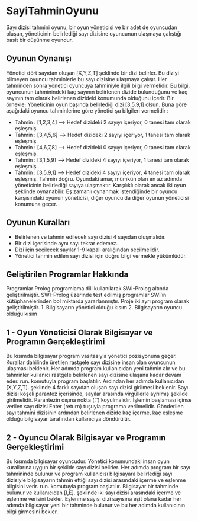 SayiTahminOyunu
===============

Sayı dizisi tahmini oyunu, bir oyun yöneticisi ve bir adet de oyuncudan oluşan, yöneticinin belirlediği sayı dizisine oyuncunun ulaşmaya çalıştığı basit bir düşünme oyundur.

Oyunun Oynanışı
----------------
Yönetici dört sayıdan oluşan [X,Y,Z,T] şeklinde bir dizi belirler. Bu diziyi bilmeyen oyuncu tahminlerle bu sayı dizisine ulaşmaya çalışır.
Her tahminden sonra yönetici oyuncuya tahminiyle ilgili bilgi vermelidir. Bu bilgi, oyuncunun tahminindeki kaç sayının belirlenen dizide bulunduğunu ve kaç sayının tam olarak belirlenen dizideki konumunda olduğunu içerir.
Bir örnekle;
Yöneticinin oyun başında belirlediği dizi [3,5,9,1] olsun. Buna göre aşağıdaki oyuncu tahminlerine göre yönetici şu bilgileri vermelidir :
* Tahmin : [1,2,3,4] --> Hedef dizideki 2 sayıyı içeriyor, 0 tanesi tam olarak eşleşmiş.
* Tahmin : [3,4,5,6] --> Hedef dizideki 2 sayıyı içeriyor, 1 tanesi tam olarak eşleşmiş
* Tahmin : [4,6,7,8] --> Hedef dizideki 0 sayıyı içeriyor, 0 tanesi tam olarak eşleşmiş.
* Tahmin : [3,1,5,9] --> Hedef dizideki 4 sayıyı içeriyor, 1 tanesi tam olarak eşleşmiş.
* Tahmin : [3,5,9,1] --> Hedef dizideki 4 sayıyı içeriyor, 4 tanesi tam olarak eşleşmiş. Tahmin doğru.
Oyundaki amaç mümkün olan en az adımda yöneticinin belirlediği sayıya ulaşmaktır. Karşılıklı olarak ancak iki oyun şeklinde oynanabilir. Eş zamanlı oynanmak istendiğinde bir oyuncu karşısındaki oyunun yöneticisi, diğer oyuncu da diğer oyunun yöneticisi konumuna geçer.

Oyunun Kuralları
----------------
* Belirlenen ve tahmin edilecek sayı dizisi 4 sayıdan oluşmalıdır.
* Bir dizi içerisinde aynı sayı tekrar edemez.
* Dizi için seçilecek sayılar 1-9 kapalı aralığından seçilmelidir.
* Yönetici tahmin edilen sayı dizisi için doğru bilgi vermekle yükümlüdür.

Geliştirilen Programlar Hakkında
----------------------------------
  Programlar Prolog programlama dili kullanılarak SWI-Prolog altında geliştirilmiştir. SWI-Prolog üzerinde test edilmiş programlar SWI’ın kütüphanelerinden bol miktarda yararlanmıştır.
    Proje iki ayrı program olarak geliştirilmiştir.
      1. Bilgisayarın yönetici olduğu kısım
      2. Bilgisayarın oyuncu olduğu kısım

1 - Oyun Yöneticisi Olarak Bilgisayar ve Programın Gerçekleştirimi
-------------------------------------------------------------------
Bu kısımda bilgisayar program vasıtasıyla yönetici pozisyonuna geçer. Kurallar dahilinde üretilen rastgele sayı dizisine insan olan oyuncunun ulaşması beklenir. Her adımda program kullanıcıdan yeni tahmin alır ve bu tahminler kullanıcı rastgele belirlenen sayı dizisine ulaşana kadar devam eder.
run. komutuyla program başlatılır. Ardından her adımda kullanıcıdan [X,Y,Z,T]. şeklinde 4 farklı sayıdan oluşan sayı dizisi girilmesi beklenir. Sayı dizisi köşeli parantez içerisinde, sayılar arasında virgüllerle ayrılmış şekilde girilmelidir. Parantezin dışına nokta (‘.’) koyulmalıdır. İşlemin başlaması içinse verilen sayı dizisi Enter (return) tuşuyla programa verilmelidir.
Gönderilen sayı tahmini dizisinin ardından belirlenen dizide kaç içerme, kaç eşleşme olduğu bilgisayar tarafından kullanıcıya döndürülür.

2 - Oyuncu Olarak Bilgisayar ve Programın Gerçekleştirimi
-----------------------------------------------------------
Bu kısımda bilgisayar oyuncudur. Yönetici konumundaki insan oyun kurallarına uygun bir şekilde sayı dizisi belirler. Her adımda program bir sayı tahmininde bulunur ve program kullanıcısı bilgisayara belirlediği sayı dizisiyle bilgisayarın tahmin ettiği sayı dizisi arasındaki içerme ve eşlenme bilgisini verir.
run. komutuyla program başlatılır. Bilgisayar bir tahminde bulunur ve kullanıcıdan [I,E]. şeklinde iki sayı dizisi arasındaki içerme ve eşlenme verisini bekler.
Eşlenme sayısı dizi sayısına eşit olana kadar her adımda bilgisayar yeni bir tahminde bulunur ve bu her adımda kullanıcının bilgi girmesini bekler.


